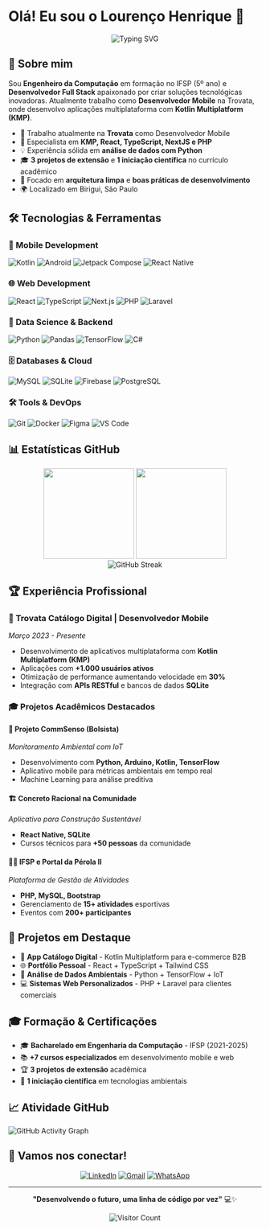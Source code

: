 # Olá! Eu sou o Lourenço Henrique 👋

<div align="center">
  
  ![Typing SVG](https://readme-typing-svg.herokuapp.com?font=Fira+Code&pause=1000&color=2196F3&center=true&vCenter=true&width=435&lines=Desenvolvedor+Full+Stack;Mobile+%26+Web+Developer;Engenheiro+da+Computação;KMP+%7C+React+%7C+Python)
  
</div>

## 🚀 Sobre mim

Sou **Engenheiro da Computação** em formação no IFSP (5º ano) e **Desenvolvedor Full Stack** apaixonado por criar soluções tecnológicas inovadoras. Atualmente trabalho como **Desenvolvedor Mobile** na Trovata, onde desenvolvo aplicações multiplataforma com **Kotlin Multiplatform (KMP)**.

- 🔭 Trabalho atualmente na **Trovata** como Desenvolvedor Mobile
- 🌱 Especialista em **KMP, React, TypeScript, NextJS e PHP**
- 💡 Experiência sólida em **análise de dados com Python**
- 🎓 **3 projetos de extensão** e **1 iniciação científica** no currículo acadêmico
- 📱 Focado em **arquitetura limpa** e **boas práticas de desenvolvimento**
- 🌍 Localizado em Birigui, São Paulo

## 🛠️ Tecnologias & Ferramentas

### 📱 Mobile Development
![Kotlin](https://img.shields.io/badge/Kotlin-0095D5?style=for-the-badge&logo=kotlin&logoColor=white)
![Android](https://img.shields.io/badge/Android-3DDC84?style=for-the-badge&logo=android&logoColor=white)
![Jetpack Compose](https://img.shields.io/badge/Jetpack%20Compose-4285F4?style=for-the-badge&logo=jetpack-compose&logoColor=white)
![React Native](https://img.shields.io/badge/React_Native-20232A?style=for-the-badge&logo=react&logoColor=61DAFB)

### 🌐 Web Development
![React](https://img.shields.io/badge/React-20232A?style=for-the-badge&logo=react&logoColor=61DAFB)
![TypeScript](https://img.shields.io/badge/TypeScript-007ACC?style=for-the-badge&logo=typescript&logoColor=white)
![Next.js](https://img.shields.io/badge/Next.js-000000?style=for-the-badge&logo=nextdotjs&logoColor=white)
![PHP](https://img.shields.io/badge/PHP-777BB4?style=for-the-badge&logo=php&logoColor=white)
![Laravel](https://img.shields.io/badge/Laravel-FF2D20?style=for-the-badge&logo=laravel&logoColor=white)

### 🐍 Data Science & Backend
![Python](https://img.shields.io/badge/Python-3776AB?style=for-the-badge&logo=python&logoColor=white)
![Pandas](https://img.shields.io/badge/Pandas-150458?style=for-the-badge&logo=pandas&logoColor=white)
![TensorFlow](https://img.shields.io/badge/TensorFlow-FF6F00?style=for-the-badge&logo=tensorflow&logoColor=white)
![C#](https://img.shields.io/badge/C%23-239120?style=for-the-badge&logo=c-sharp&logoColor=white)

### 🗄️ Databases & Cloud
![MySQL](https://img.shields.io/badge/MySQL-4479A1?style=for-the-badge&logo=mysql&logoColor=white)
![SQLite](https://img.shields.io/badge/SQLite-07405E?style=for-the-badge&logo=sqlite&logoColor=white)
![Firebase](https://img.shields.io/badge/Firebase-FFCA28?style=for-the-badge&logo=firebase&logoColor=black)
![PostgreSQL](https://img.shields.io/badge/PostgreSQL-316192?style=for-the-badge&logo=postgresql&logoColor=white)

### 🛠️ Tools & DevOps
![Git](https://img.shields.io/badge/Git-F05032?style=for-the-badge&logo=git&logoColor=white)
![Docker](https://img.shields.io/badge/Docker-2496ED?style=for-the-badge&logo=docker&logoColor=white)
![Figma](https://img.shields.io/badge/Figma-F24E1E?style=for-the-badge&logo=figma&logoColor=white)
![VS Code](https://img.shields.io/badge/VS_Code-007ACC?style=for-the-badge&logo=visual-studio-code&logoColor=white)

## 📊 Estatísticas GitHub

<div align="center">
  <img height="180em" src="https://github-readme-stats.vercel.app/api?username=lourencohn&show_icons=true&theme=tokyonight&include_all_commits=true&count_private=true"/>
  <img height="180em" src="https://github-readme-stats.vercel.app/api/top-langs/?username=lourencohn&layout=compact&langs_count=7&theme=tokyonight"/>
</div>

<div align="center">
  <img src="https://github-readme-streak-stats.herokuapp.com/?user=lourencohn&theme=tokyonight" alt="GitHub Streak" />
</div>

## 🏆 Experiência Profissional

### 💼 Trovata Catálogo Digital | Desenvolvedor Mobile
*Março 2023 - Presente*
- Desenvolvimento de aplicativos multiplataforma com **Kotlin Multiplatform (KMP)**
- Aplicações com **+1.000 usuários ativos**
- Otimização de performance aumentando velocidade em **30%**
- Integração com **APIs RESTful** e bancos de dados **SQLite**

### 🎓 Projetos Acadêmicos Destacados

#### 🌱 Projeto CommSenso (Bolsista)
*Monitoramento Ambiental com IoT*
- Desenvolvimento com **Python, Arduino, Kotlin, TensorFlow**
- Aplicativo mobile para métricas ambientais em tempo real
- Machine Learning para análise preditiva

#### 🏗️ Concreto Racional na Comunidade 
*Aplicativo para Construção Sustentável*
- **React Native, SQLite**
- Cursos técnicos para **+50 pessoas** da comunidade

#### 🏃‍♂️ IFSP e Portal da Pérola II
*Plataforma de Gestão de Atividades*
- **PHP, MySQL, Bootstrap**
- Gerenciamento de **15+ atividades** esportivas
- Eventos com **200+ participantes**

## 🎯 Projetos em Destaque

- 📱 **App Catálogo Digital** - Kotlin Multiplatform para e-commerce B2B
- 🌐 **Portfólio Pessoal** - React + TypeScript + Tailwind CSS
- 🔬 **Análise de Dados Ambientais** - Python + TensorFlow + IoT
- 💻 **Sistemas Web Personalizados** - PHP + Laravel para clientes comerciais

## 🎓 Formação & Certificações

- 🎓 **Bacharelado em Engenharia da Computação** - IFSP (2021-2025)
- 📚 **+7 cursos especializados** em desenvolvimento mobile e web
- 🏆 **3 projetos de extensão** acadêmica
- 🔬 **1 iniciação científica** em tecnologias ambientais

## 📈 Atividade GitHub

![GitHub Activity Graph](https://github-readme-activity-graph.vercel.app/graph?username=lourencohn&theme=tokyo-night)

## 🤝 Vamos nos conectar!

<div align="center">
  
[![LinkedIn](https://img.shields.io/badge/LinkedIn-0077B5?style=for-the-badge&logo=linkedin&logoColor=white)](https://linkedin.com/in/lourencohn)
[![Gmail](https://img.shields.io/badge/Gmail-D14836?style=for-the-badge&logo=gmail&logoColor=white)](mailto:lourencohnp@gmail.com)
[![WhatsApp](https://img.shields.io/badge/WhatsApp-25D366?style=for-the-badge&logo=whatsapp&logoColor=white)](https://wa.me/5518988190716)

</div>

---

<div align="center">
  
  **"Desenvolvendo o futuro, uma linha de código por vez"** 💻✨
  
  ![Visitor Count](https://visitor-badge.laobi.icu/badge?page_id=lourencohn.lourencohn)
  
</div>
